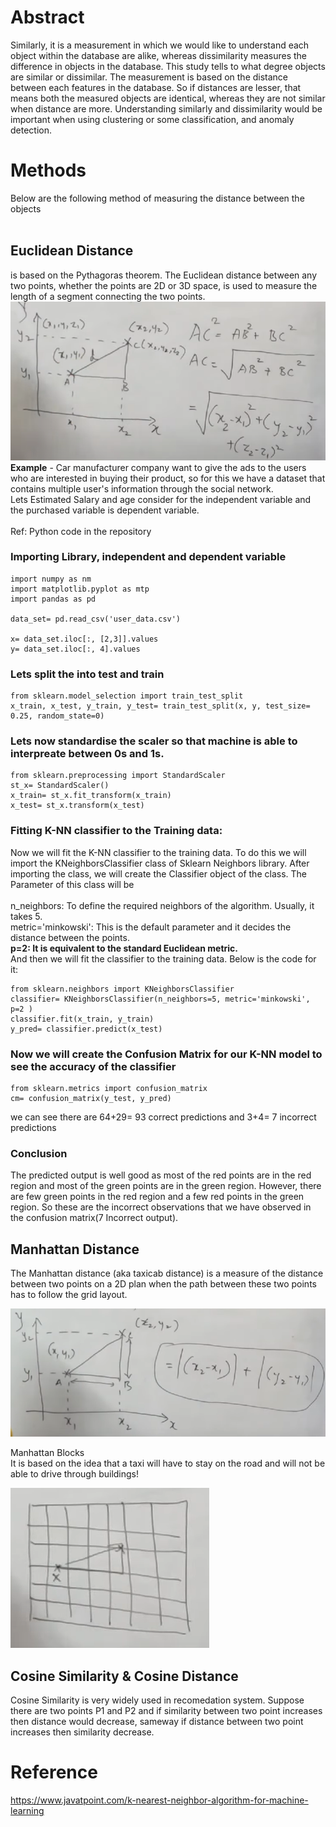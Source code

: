 # Abstract
Similarly, it is a measurement in which we would like to understand each object within the database are alike, whereas dissimilarity measures the difference in objects in the database. This study tells to what degree objects are similar or dissimilar. The measurement is based on the distance between each features in the database. So if distances are lesser, that means both the measured objects are identical, whereas they are not similar when distance are more. Understanding similarly and dissimilarity would be important when using clustering or some classification, and anomaly detection.

# Methods
Below are the following method of measuring the distance between the objects  <br /> <br /> 
## **Euclidean Distance** 
is based on the Pythagoras theorem. The Euclidean distance between any two points, whether the points are 2D or 3D space, is used to measure the length of a segment connecting the two points. 
![](https://github.com/Pramodgopinathan/similarity-dissimilarity/blob/856ae39167d7dcd62a7ac4f68e77b4501e93cb1d/Euclidean_Distance.png) <br/>
**Example** - Car manufacturer company want to give the ads to the users who are interested in buying their product, so for this we have a dataset that contains multiple user's information through the social network. <br/>
Lets Estimated Salary and age consider for the independent variable and the purchased variable is dependent variable. <br/><br/>
Ref: Python code in the repository

### Importing Library, independent and dependent variable
```python:
import numpy as nm  
import matplotlib.pyplot as mtp  
import pandas as pd

data_set= pd.read_csv('user_data.csv')  

x= data_set.iloc[:, [2,3]].values  
y= data_set.iloc[:, 4].values  
```
### Lets split the into test and train
```python:
from sklearn.model_selection import train_test_split  
x_train, x_test, y_train, y_test= train_test_split(x, y, test_size= 0.25, random_state=0)  
```
### Lets now standardise the scaler so that machine is able to interpreate between 0s and 1s.
```python:
from sklearn.preprocessing import StandardScaler    
st_x= StandardScaler()    
x_train= st_x.fit_transform(x_train)    
x_test= st_x.transform(x_test)  
```
### Fitting K-NN classifier to the Training data:
Now we will fit the K-NN classifier to the training data. To do this we will import the KNeighborsClassifier class of Sklearn Neighbors library. After importing the class, we will create the Classifier object of the class. The Parameter of this class will be <br /> <br /> 
n_neighbors: To define the required neighbors of the algorithm. Usually, it takes 5. <br />
metric='minkowski': This is the default parameter and it decides the distance between the points. <br />
**p=2: It is equivalent to the standard Euclidean metric.** <br />
And then we will fit the classifier to the training data. Below is the code for it: <br />
```python:
from sklearn.neighbors import KNeighborsClassifier  
classifier= KNeighborsClassifier(n_neighbors=5, metric='minkowski', p=2 )  
classifier.fit(x_train, y_train)  
y_pred= classifier.predict(x_test)  
```
### Now we will create the Confusion Matrix for our K-NN model to see the accuracy of the classifier
```python:
from sklearn.metrics import confusion_matrix  
cm= confusion_matrix(y_test, y_pred)  
```
we can see there are 64+29= 93 correct predictions and 3+4= 7 incorrect predictions <br />
### Conclusion 
The predicted output is well good as most of the red points are in the red region and most of the green points are in the green region. However, there are few green points in the red region and a few red points in the green region. So these are the incorrect observations that we have observed in the confusion matrix(7 Incorrect output).

## **Manhattan Distance**
The Manhattan distance (aka taxicab distance) is a measure of the distance between two points on a 2D plan when the path between these two points has to follow the grid layout. 

![](https://github.com/Pramodgopinathan/similarity-dissimilarity/blob/fdcc765727710238fa2a5215ab26683ad70dd41f/Manhattan%20Distance.png)

Manhattan Blocks <br />
It is based on the idea that a taxi will have to stay on the road and will not be able to drive through buildings!

![](https://github.com/Pramodgopinathan/similarity-dissimilarity/blob/fd4704e7353921d70bfa190fe9f8fc3b9913a9e8/Manhattan%20Distance%20-%20Block.png)

## **Cosine Similarity & Cosine Distance**
Cosine Similarity is very widely used in recomedation system. 
Suppose there are two points P1 and P2 and if similarity between two point increases then distance would decrease, sameway if distance between two point increases then similarity decrease.

# Reference
https://www.javatpoint.com/k-nearest-neighbor-algorithm-for-machine-learning

